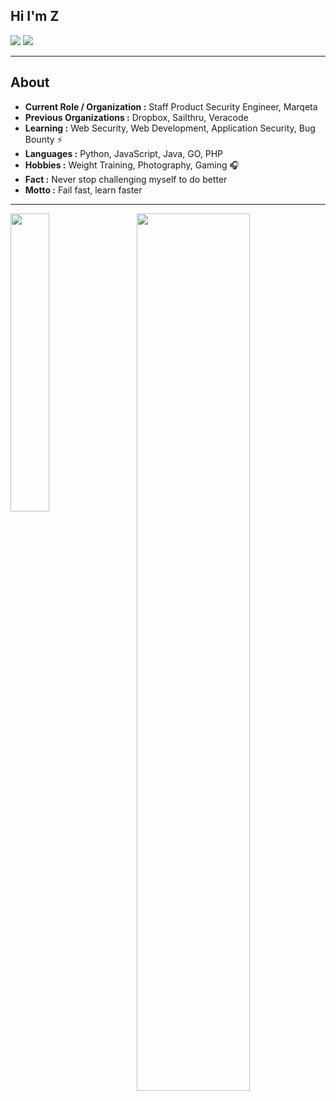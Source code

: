 ## Hi I'm Z
[![](https://img.shields.io/badge/LinkedIn-fangzway-blue)](https://www.linkedin.com/in/fangzway/)
[![](https://img.shields.io/badge/Gmail-fang.zway%40gmail.com-red)](mailto:fang.zway@gmail.com)

---------------------------------------------------------------------------------------------------------------------------------------------------------------------------------
## About


-  **Current Role / Organization :** Staff Product Security Engineer, Marqeta
-  **Previous Organizations :** Dropbox, Sailthru, Veracode
-  **Learning :** Web Security, Web Development, Application Security, Bug Bounty :zap: 	
-  **Languages :** Python, JavaScript, Java, GO, PHP 
-  **Hobbies :** Weight Training, Photography, Gaming :headphones:
-  **Fact :** Never stop challenging myself to do better 
-  **Motto :** Fail fast, learn faster

---------------------------------------------------------------------------------------------------------------------------------------------------------------------------------
<div>
  <img align="left" width="35%" height="35%" src="https://github-readme-stats.vercel.app/api/top-langs/?username=layzhi&layout=compact">
  <img align="right" width="60%" height="60%" src="https://github-readme-stats.vercel.app/api?username=Layzhi&show_icons=true&count_private=true">
</div>

